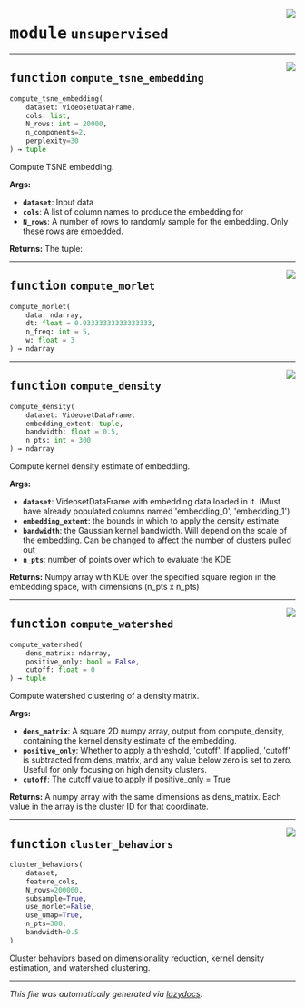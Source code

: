 <!-- markdownlint-disable -->

<a href="https://github.com/benlansdell/behaveml/blob/master/behaveml/unsupervised.py#L0"><img align="right" style="float:right;" src="https://img.shields.io/badge/-source-cccccc?style=flat-square"></a>

# <kbd>module</kbd> `unsupervised`





---

<a href="https://github.com/benlansdell/behaveml/blob/master/behaveml/unsupervised.py#L11"><img align="right" style="float:right;" src="https://img.shields.io/badge/-source-cccccc?style=flat-square"></a>

## <kbd>function</kbd> `compute_tsne_embedding`

```python
compute_tsne_embedding(
    dataset: VideosetDataFrame,
    cols: list,
    N_rows: int = 20000,
    n_components=2,
    perplexity=30
) → tuple
```

Compute TSNE embedding.  



**Args:**
 
 - <b>`dataset`</b>:  Input data 
 - <b>`cols`</b>:  A list of column names to produce the embedding for 
 - <b>`N_rows`</b>:  A number of rows to randomly sample for the embedding. Only these rows are embedded. 



**Returns:**
 The tuple:  


---

<a href="https://github.com/benlansdell/behaveml/blob/master/behaveml/unsupervised.py#L33"><img align="right" style="float:right;" src="https://img.shields.io/badge/-source-cccccc?style=flat-square"></a>

## <kbd>function</kbd> `compute_morlet`

```python
compute_morlet(
    data: ndarray,
    dt: float = 0.03333333333333333,
    n_freq: int = 5,
    w: float = 3
) → ndarray
```






---

<a href="https://github.com/benlansdell/behaveml/blob/master/behaveml/unsupervised.py#L46"><img align="right" style="float:right;" src="https://img.shields.io/badge/-source-cccccc?style=flat-square"></a>

## <kbd>function</kbd> `compute_density`

```python
compute_density(
    dataset: VideosetDataFrame,
    embedding_extent: tuple,
    bandwidth: float = 0.5,
    n_pts: int = 300
) → ndarray
```

Compute kernel density estimate of embedding. 



**Args:**
 
 - <b>`dataset`</b>:  VideosetDataFrame with embedding data loaded in it. (Must have already populated columns named 'embedding_0', 'embedding_1') 
 - <b>`embedding_extent`</b>:  the bounds in which to apply the density estimate 
 - <b>`bandwidth`</b>:  the Gaussian kernel bandwidth. Will depend on the scale of the embedding. Can be changed to affect the number of clusters pulled out 
 - <b>`n_pts`</b>:  number of points over which to evaluate the KDE 



**Returns:**
 Numpy array with KDE over the specified square region in the embedding space, with dimensions (n_pts x n_pts)     


---

<a href="https://github.com/benlansdell/behaveml/blob/master/behaveml/unsupervised.py#L71"><img align="right" style="float:right;" src="https://img.shields.io/badge/-source-cccccc?style=flat-square"></a>

## <kbd>function</kbd> `compute_watershed`

```python
compute_watershed(
    dens_matrix: ndarray,
    positive_only: bool = False,
    cutoff: float = 0
) → tuple
```

Compute watershed clustering of a density matrix.  



**Args:**
 
 - <b>`dens_matrix`</b>:  A square 2D numpy array, output from compute_density, containing the kernel density estimate of the embedding. 
 - <b>`positive_only`</b>:  Whether to apply a threshold, 'cutoff'. If applied, 'cutoff' is subtracted from dens_matrix, and any value below zero is set to zero. Useful for only focusing on high density clusters. 
 - <b>`cutoff`</b>:  The cutoff value to apply if positive_only = True 



**Returns:**
 A numpy array with the same dimensions as dens_matrix. Each value in the array is the cluster ID for that coordinate. 


---

<a href="https://github.com/benlansdell/behaveml/blob/master/behaveml/unsupervised.py#L93"><img align="right" style="float:right;" src="https://img.shields.io/badge/-source-cccccc?style=flat-square"></a>

## <kbd>function</kbd> `cluster_behaviors`

```python
cluster_behaviors(
    dataset,
    feature_cols,
    N_rows=200000,
    subsample=True,
    use_morlet=False,
    use_umap=True,
    n_pts=300,
    bandwidth=0.5
)
```

Cluster behaviors based on dimensionality reduction, kernel density estimation, and watershed clustering.  

 






---

_This file was automatically generated via [lazydocs](https://github.com/ml-tooling/lazydocs)._
